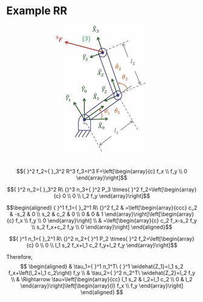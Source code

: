 &emsp;
# Example RR 


<div align=center>
    <img src="imgs/5.7-1.png" width=250>
</div>
&emsp;

$${ }^2 f_2={ }_3^2 R^3 f_3=I^3 F=\left[\begin{array}{c}
f_x \\ f_y \\ 0
\end{array}\right]$$


$${ }^2 n_2={ }_3^2 R\ {}^3 n_3+{ }^2 P_3 \times{ }^2 f_2=\left[\begin{array}{c}
0 \\ 0 \\ l_2 f_y
\end{array}\right]$$

$$\begin{aligned}
{ }^1 f_1={ }_2^1 R\ {}^2 f_2 & =\left[\begin{array}{ccc}
c_2 & -s_2 & 0 \\ s_2 & c_2 & 0 \\ 0 & 0 & 1
\end{array}\right]\left[\begin{array}{c}
f_x \\ f_y \\ 0
\end{array}\right] \\
& =\left[\begin{array}{c}
c_2 f_x-s_2 f_y \\ s_2 f_x+c_2 f_y \\ 0
\end{array}\right]
\end{aligned}$$

$${ }^1 n_1={ }_2^1 R\ {}^2 n_2+{ }^1 P_2 \times{ }^2 f_2=\left[\begin{array}{c}
0 \\ 0 \\ l_1 s_2 f_x+l_1 c_2 f_y+l_2 f_y
\end{array}\right]$$

Therefore,
$$
\begin{aligned}
& \tau_1={ }^1 n_1^T\ { }^1 \widehat{Z_1}=l_1 s_2 f_x+\left(l_2+l_1 c_2\right) f_y \\
& \tau_2={ }^2 n_2^T\ \widehat{Z_2}=l_2 f_y \\
& \Rightarrow \tau=\left[\begin{array}{cc}
l_1 s_2 & l_2+l_1 c_2 \\
0 & l_2
\end{array}\right]\left[\begin{array}{l}
f_x \\
f_y
\end{array}\right]
\end{aligned}
$$